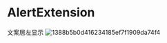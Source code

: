 # AlertExtension
文案居左显示
![1388b5b0d416234185ef7f1909da74f4](https://user-images.githubusercontent.com/38520288/188803260-483fe910-c102-40ba-b0d4-aacbec36651a.jpg)
